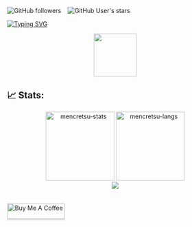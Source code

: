 <img alt="GitHub followers" src="https://img.shields.io/github/followers/mencretsu?style=social"> &nbsp;&nbsp; <img alt="GitHub User's stars" src="https://img.shields.io/github/stars/mencretsu?style=social"/>

[![Typing SVG](https://readme-typing-svg.herokuapp.com?color=3D85C6&size=36&multiline=true&width=700&lines=Welcome+To+~iz's+GitHub+Profile)](https://git.io/typing-svg)
<div id="header" align="center">
  <img src="https://c.tenor.com/8Qlx6iFGFrMAAAAi/goose-pepe-the-frog.gif" width="100"/>
</div>

## 📈 Stats:

<div align="center">
<img height="160em" src="https://github-readme-stats.vercel.app/api/?username=mencretsu&layout=compact&show_icon=true&theme=algolia" alt="mencretsu-stats"/>
<img height="160em" src="https://github-readme-stats.vercel.app/api/top-langs/?username=mencretsu&layout=compact&show_icon=true&theme=algolia" alt="mencretsu-langs"/>
</div>
<div align="center">
  <img src="http://github-readme-streak-stats.herokuapp.com?user=mencretsu&theme=algolia&background=0d1117&hide_border=true" />
  <!-- <img src="https://peaceful-beyond-61134.herokuapp.com/graph?username=mencretsu&theme=react-dark"/> -->
</div><br><br>
<a href="https://www.buymeacoffee.com/mencretsu" target="_blank"><img src="https://www.buymeacoffee.com/assets/img/guidelines/download-assets-sm-1.svg" alt="Buy Me A Coffee" style="height: 36px !important;width: 134px !important;box-shadow: 0px 3px 2px 0px rgba(190, 190, 190, 0.5) !important;-webkit-box-shadow: 0px 3px 2px 0px rgba(190, 190, 190, 0.5) !important;" ></a>

